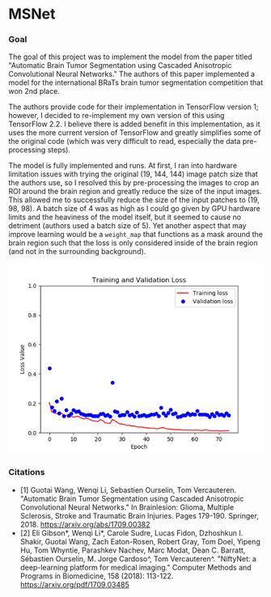 # MSNet

### Goal
The goal of this project was to implement the model from the paper titled "Automatic Brain Tumor Segmentation using Cascaded Anisotropic Convolutional Neural Networks." The authors of this paper implemented a model for the international BRaTs brain tumor segmentation competition that won 2nd place.

The authors provide code for their implementation in TensorFlow version 1; however, I decided to re-implement my own version of this using TensorFlow 2.2. I believe there is added benefit in this implementation, as it uses the more current version of TensorFlow and greatly simplifies some of the original code (which was very difficult to read, especially the data pre-processing steps).

The model is fully implemented and runs. At first, I ran into hardware limitation issues with trying the original (19, 144, 144) image patch size that the authors use, so I resolved this by pre-processing the images to crop an ROI around the brain region and greatly reduce the size of the input images. This allowed me to successfully reduce the size of the input patches to (19, 98, 98). A batch size of 4 was as high as I could go given by GPU hardware limits and the heaviness of the model itself, but it seemed to cause no detriment (authors used a batch size of 5). Yet another aspect that may improve learning would be a `weight_map` that functions as a mask around the brain region such that the loss is only considered inside of the brain region (and not in the surrounding background).  

![loss](src/training_log/run_1/tf_model_v2_loss.png)

### Citations
- [1] Guotai Wang, Wenqi Li, Sebastien Ourselin, Tom Vercauteren. "Automatic Brain Tumor Segmentation using Cascaded Anisotropic Convolutional Neural Networks." In Brainlesion: Glioma, Multiple Sclerosis, Stroke and Traumatic Brain Injuries. Pages 179-190. Springer, 2018. https://arxiv.org/abs/1709.00382
- [2] Eli Gibson*, Wenqi Li*, Carole Sudre, Lucas Fidon, Dzhoshkun I. Shakir, Guotai Wang, Zach Eaton-Rosen, Robert Gray, Tom Doel, Yipeng Hu, Tom Whyntie, Parashkev Nachev, Marc Modat, Dean C. Barratt, Sébastien Ourselin, M. Jorge Cardoso^, Tom Vercauteren^. "NiftyNet: a deep-learning platform for medical imaging." Computer Methods and Programs in Biomedicine, 158 (2018): 113-122. https://arxiv.org/pdf/1709.03485
